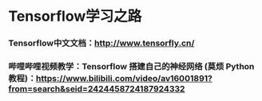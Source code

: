 # Tensorflow学习之路
### Tensorflow中文文档：http://www.tensorfly.cn/ 
### 哔哩哔哩视频教学：Tensorflow 搭建自己的神经网络 (莫烦 Python 教程)：https://www.bilibili.com/video/av16001891?from=search&seid=2424458724187924332
